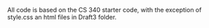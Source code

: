 
All code is based on the CS 340 starter code, with the exception of style.css an html files in Draft3 folder.
